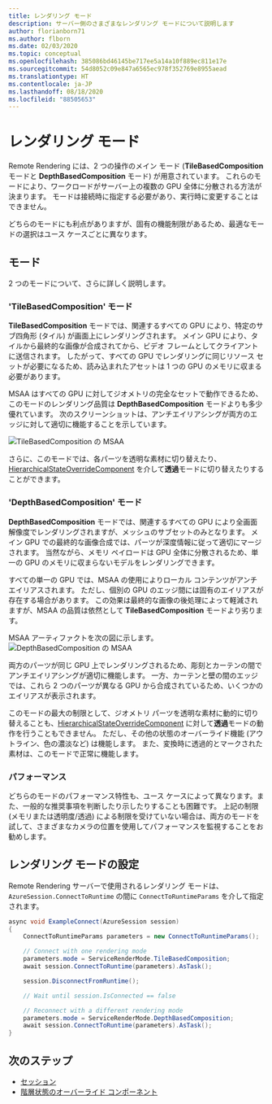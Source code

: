 ```yaml
---
title: レンダリング モード
description: サーバー側のさまざまなレンダリング モードについて説明します
author: florianborn71
ms.author: flborn
ms.date: 02/03/2020
ms.topic: conceptual
ms.openlocfilehash: 385086bd46145be717ee5a14a10f889ec811e17e
ms.sourcegitcommit: 54d8052c09e847a6565ec978f352769e8955aead
ms.translationtype: HT
ms.contentlocale: ja-JP
ms.lasthandoff: 08/18/2020
ms.locfileid: "88505653"
---
```

# <a name="rendering-modes"></a>レンダリング モード

Remote Rendering には、2 つの操作のメイン モード (**TileBasedComposition** モードと **DepthBasedComposition** モード) が用意されています。 これらのモードにより、ワークロードがサーバー上の複数の GPU 全体に分散される方法が決まります。 モードは接続時に指定する必要があり、実行時に変更することはできません。

どちらのモードにも利点がありますが、固有の機能制限があるため、最適なモードの選択はユース ケースごとに異なります。

## <a name="modes"></a>モード

2 つのモードについて、さらに詳しく説明します。

### <a name="tilebasedcomposition-mode"></a>'TileBasedComposition' モード

**TileBasedComposition** モードでは、関連するすべての GPU により、特定のサブ四角形 (タイル) が画面上にレンダリングされます。 メイン GPU により、タイルから最終的な画像が合成されてから、ビデオ フレームとしてクライアントに送信されます。 したがって、すべての GPU でレンダリングに同じリソース セットが必要になるため、読み込まれたアセットは 1 つの GPU のメモリに収まる必要があります。

MSAA はすべての GPU に対してジオメトリの完全なセットで動作できるため、このモードのレンダリング品質は **DepthBasedComposition** モードよりも多少優れています。 次のスクリーンショットは、アンチエイリアシングが両方のエッジに対して適切に機能することを示しています。

![TileBasedComposition の MSAA](./media/service-render-mode-quality.png)

さらに、このモードでは、各パーツを透明な素材に切り替えたり、[HierarchicalStateOverrideComponent](../overview/features/override-hierarchical-state.md) を介して**透過**モードに切り替えたりすることができます。

### <a name="depthbasedcomposition-mode"></a>'DepthBasedComposition' モード

**DepthBasedComposition** モードでは、関連するすべての GPU により全画面解像度でレンダリングされますが、メッシュのサブセットのみとなります。 メイン GPU での最終的な画像合成では、パーツが深度情報に従って適切にマージされます。 当然ながら、メモリ ペイロードは GPU 全体に分散されるため、単一の GPU のメモリに収まらないモデルをレンダリングできます。

すべての単一の GPU では、MSAA の使用によりローカル コンテンツがアンチエイリアスされます。 ただし、個別の GPU のエッジ間には固有のエイリアスが存在する場合があります。 この効果は最終的な画像の後処理によって軽減されますが、MSAA の品質は依然として **TileBasedComposition** モードより劣ります。

MSAA アーティファクトを次の図に示します。![DepthBasedComposition の MSAA](./media/service-render-mode-balanced.png)

両方のパーツが同じ GPU 上でレンダリングされるため、彫刻とカーテンの間でアンチエイリアシングが適切に機能します。 一方、カーテンと壁の間のエッジでは、これら 2 つのパーツが異なる GPU から合成されているため、いくつかのエイリアスが表示されます。

このモードの最大の制限として、ジオメトリ パーツを透明な素材に動的に切り替えることも、[HierarchicalStateOverrideComponent](../overview/features/override-hierarchical-state.md) に対して**透過**モードの動作を行うこともできません。 ただし、その他の状態のオーバーライド機能 (アウトライン、色の濃淡など) は機能します。 また、変換時に透過的とマークされた素材は、このモードで正常に機能します。

### <a name="performance"></a>パフォーマンス

どちらのモードのパフォーマンス特性も、ユース ケースによって異なります。また、一般的な推奨事項を判断したり示したりすることも困難です。 上記の制限 (メモリまたは透明度/透過) による制限を受けていない場合は、両方のモードを試して、さまざまなカメラの位置を使用してパフォーマンスを監視することをお勧めします。

## <a name="setting-the-render-mode"></a>レンダリング モードの設定

Remote Rendering サーバーで使用されるレンダリング モードは、`AzureSession.ConnectToRuntime` の間に `ConnectToRuntimeParams` を介して指定されます。

```cs
async void ExampleConnect(AzureSession session)
{
    ConnectToRuntimeParams parameters = new ConnectToRuntimeParams();

    // Connect with one rendering mode
    parameters.mode = ServiceRenderMode.TileBasedComposition;
    await session.ConnectToRuntime(parameters).AsTask();

    session.DisconnectFromRuntime();

    // Wait until session.IsConnected == false

    // Reconnect with a different rendering mode
    parameters.mode = ServiceRenderMode.DepthBasedComposition;
    await session.ConnectToRuntime(parameters).AsTask();
}
```

## <a name="next-steps"></a>次のステップ

* [セッション](../concepts/sessions.md)
* [階層状態のオーバーライド コンポーネント](../overview/features/override-hierarchical-state.md)
